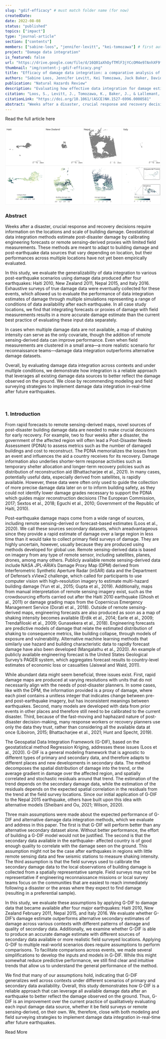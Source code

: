 ```yaml
---
slug: "gdif-efficacy" # must match folder name (for now)
createdDate:
date: 2022-08-08
status: "published"
topics: ["impact"]
type: "journal-article"
section: ["contents"]
members: ["sabine-loos", "jennifer-levitt", "kei-tomozawa"] # first author's image will show
project: "Damage data integration"
is_featured: false
url: "https://drive.google.com/file/d/16Q01aXhOyfTMlF3jYCcOM4e97AnhXF9f/view?usp=share_link"
thumbnail: "img/content-j-gdif-efficacy.png"
title: "Efficacy of damage data integration: a comparative analysis of four major earthquakes"
authors: "Sabine Loos, Jennifer Levitt, Kei Tomozawa, Jack Baker, David Lallemant"
publication: "Natural Hazards Review"
description: "Evaluating how effective data integration for damage estimation with different data sources across different contexts."
citation: "Loos, S., Levitt, J., Tomozawa, K., Baker, J., & Lallemant, D. (2022). Efficacy of Damage Data Integration: A Comparative Analysis of Four Major Earthquakes. Natural Hazards Review, 23(4), 04022026."
citationLink: "https://doi.org/10.1061/(ASCE)NH.1527-6996.0000581"
abstract: "Weeks after a disaster, crucial response and recovery decisions require information on the locations and scale of building damage. Geostatistical data integration methods estimate post-disaster damage by calibrating engineering forecasts or remote sensing-derived proxies with limited field measurements. These methods are meant to adapt to building damage and post-earthquake data sources that vary depending on location, but their performances across multiple locations have not yet been empirically evaluated. In this study, we evaluate the generalizability of data integration to various post-earthquake scenarios using damage data produced after four earthquakes: Haiti 2010, New Zealand 2011, Nepal 2015, and Italy 2016. Exhaustive surveys of true damage data were eventually collected for these events, which allowed us to evaluate the performance of data integration estimates of damage through multiple simulations representing a range of conditions of data availability after each earthquake. In all case study locations, we find that integrating forecasts or proxies of damage with field measurements results in a more accurate damage estimate than the current best practice of evaluating these input data separately. In cases when multiple damage data are not available, a map of shaking intensity can serve as the only covariate, though the addition of remote sensing-derived data can improve performance. Even when field measurements are clustered in a small area—a more realistic scenario for reconnaissance teams—damage data integration outperforms alternative damage datasets. Overall, by evaluating damage data integration across contexts and under multiple conditions, we demonstrate how integration is a reliable approach that leverages all existing damage data sources to better reflect the damage observed on the ground. We close by recommending modeling and field surveying strategies to implement damage data integration in-real-time after future earthquakes."
---
```

<Link is-button doOpenInNewTab to="https://drive.google.com/file/d/16Q01aXhOyfTMlF3jYCcOM4e97AnhXF9f/view"> Read the full article here </Link>

<br/>
<br/>

<div class="hero-wrapper">
    <!-- Not totally sure why the public paths are failing the build rn. Todo. -->
    <img src="./fig1-casestudies.png" :style="{maxWidth: '900px', margin: '0 auto'}"/>
</div>




### Abstract

Weeks after a disaster, crucial response and recovery decisions require information on the locations and scale of building damage. Geostatistical data integration methods estimate post-disaster damage by calibrating engineering forecasts or remote sensing-derived proxies with limited field measurements. These methods are meant to adapt to building damage and post-earthquake data sources that vary depending on location, but their performances across multiple locations have not yet been empirically evaluated.

In this study, we evaluate the generalizability of data integration to various post-earthquake scenarios using damage data produced after four earthquakes: Haiti 2010, New Zealand 2011, Nepal 2015, and Italy 2016. Exhaustive surveys of true damage data were eventually collected for these events, which allowed us to evaluate the performance of data integration estimates of damage through multiple simulations representing a range of conditions of data availability after each earthquake. In all case study locations, we find that integrating forecasts or proxies of damage with field measurements results in a more accurate damage estimate than the current best practice of evaluating these input data separately.

In cases when multiple damage data are not available, a map of shaking intensity can serve as the only covariate, though the addition of remote sensing-derived data can improve performance. Even when field measurements are clustered in a small area—a more realistic scenario for reconnaissance teams—damage data integration outperforms alternative damage datasets.

Overall, by evaluating damage data integration across contexts and under multiple conditions, we demonstrate how integration is a reliable approach that leverages all existing damage data sources to better reflect the damage observed on the ground. We close by recommending modeling and field surveying strategies to implement damage data integration in-real-time after future earthquakes.

<br/>

### 1. Introduction

From rapid forecasts to remote sensing-derived maps, novel sources of post-disaster building damage data are needed to make crucial decisions for early recovery. For example, two to four weeks after a disaster, the government of the affected region will often lead a Post-Disaster Needs Assessment (PDNA) to assess metrics such as the number of damaged buildings and cost to reconstruct. The PDNA memorializes the losses from an event and influences the aid a country receives for its recovery. Damage information also underlies shorter-term response activities such as temporary shelter allocation and longer-term recovery policies such as distribution of reconstruction aid (Bhattacharjee et al., 2021). In many cases, potentially useful data, especially derived from satellites, is rapidly available. However, these data were often only used to guide the collection of more precise damage data later on or to inform building safety, as they could not identify lower damage grades necessary to support the PDNA which guides major reconstruction decisions (The European Commission, 2017; Sextos et al., 2018; Eguchi et al., 2010; Government of the Republic of Haiti, 2010).

Post-earthquake damage maps come from a wide range of sources, including remote sensing-derived or forecast-based estimates (Loos et al., 2020). We call these sources secondary datasets, which areadvantageous since they provide a rapid estimate of damage over a large region in less time than it would take to collect primary field surveys of damage. They are highly uncertain, however, usually because they are produced using methods developed for global use. Remote sensing-derived data is based on imagery from any type of remote sensor, including satellites, planes, drones, among many others. Publicly available remote sensing-derived data include NASA JPL-ARIA’s Damage Proxy Map (DPM) derived from Interferometric Synthetic Aperture Radar (inSAR) data and the Department of Defense’s xView2 challenge, which called for participants to use computer vision with high-resolution imagery to estimate multi-hazard building damage (Yun et al., 2015; Gupta et al., 2019). Additionally, maps from manual interpretation of remote sensing imagery exist, such as the crowdsourcing efforts carried out after the Haiti 2010 earthquake (Ghosh et al., 2011) or damage grading maps from the Copernicus Emergency Management Service (Dorati et al., 2018). Outside of remote sensing-derived maps, engineering forecasts are also produced as soon as a map of shaking intensity becomes available (Erdik et al., 2014; Earle et al., 2009; Trendafiloski et al., 2009; Gunasekera et al., 2018). Engineering forecasts are predictive models of damage that relate the estimated distribution of shaking to consequence metrics, like building collapse, through models of exposure and vulnerability. Alternative machine learning methods that similarly use hazard and building characteristic data to rapidly forecast damage have also been developed (Mangalathu et al., 2020). An example of publicly available engineering forecast is the United States Geological Survey’s PAGER system, which aggregates forecast results to country-level estimates of economic loss or casualties (Jaiswal and Wald, 2011).

While abundant data might seem beneficial, three issues exist. First, rapid damage maps are produced at varying resolutions with units that do not necessarily align with the needs of post-disaster planners. In some cases, like with the DPM, the information provided is a proxy of damage, where each pixel contains a unitless integer that indicates change between pre- and post-earthquake imagery, but has inconsistent meanings between earthquakes. Second, many models are developed with data from prior events in other places and therefore still need to be calibrated to the current disaster. Third, because of the fast-moving and haphazard nature of post-disaster decision-making, many response workers or recovery planners use only the data they trust, rather than considering all the available data at once (Liboiron, 2015; Bhattacharjee et al., 2021; Hunt and Specht, 2019).

The Geospatial Data Integration Framework (G-DIF), based on the geostatistical method Regression Kriging, addresses these issues (Loos et al., 2020). G-DIF is a general modeling framework that is agnostic to different types of primary and secondary data, and therefore adapts to different places and new developments in secondary data. The method decomposes the spatial distribution of damage into the trend, or the average gradient in damage over the affected region, and spatially correlated and stochastic residuals around that trend. The estimation of the trend depends on the secondary damage data, while the estimation of the residuals depends on the expected spatial correlation in the residuals from the trend at the field survey locations. Since our initial application of G-DIF to the Nepal 2015 earthquake, others have built upon this idea with alternative models (Sheibani and Ou, 2021; Wilson, 2020).

Three main assumptions were made about the expected performance of G-DIF and alternative damage data integration methods, which we evaluate and address in this paper. The first is that G-DIF will perform better than any alternative secondary dataset alone. Without better performance, the effort of building a G-DIF model would not be justified. The second is that the secondary data available in the earthquake- affected country is of good enough quality to correlate with the damage seen on the ground. This assumption might not be the case after earthquakes in regions with little remote sensing data and few seismic stations to measure shaking intensity. The third assumption is that the field surveys used to calibrate the secondary damage data to the local observations of building damage is collected from a spatially representative sample. Field surveys may not be representative if engineering reconnaissance missions or local survey teams focus on the communities that are easiest to reach immediately following a disaster or the areas where they expect to find damage (resulting in a preferential sample).

In this study, we evaluate these assumptions by applying G-DIF to damage data that became available
after four major earthquakes: Haiti 2010, New Zealand February 2011, Nepal 2015, and Italy 2016. We evaluate whether G-DIF’s damage estimate outperforms alternative secondary estimates of damage across various contexts with different patterns of damage and quality of secondary data. Additionally, we examine whether G-DIF is able to produce an accurate damage estimate with different sources of secondary data available or more realistic field surveyed locations. Applying G-DIF to multiple real-world scenarios does require assumptions to perform comparisons. To facilitate comparisons across events, we made several simplifications to develop the inputs and models in G-DIF. While this might somewhat reduce predictive performance, we still find clear and intuitive trends that allow us to understand the general performance of the method.

We find that many of our assumptions hold, indicating that G-DIF generalizes well across contexts under different scenarios of primary and secondary data availability. Overall, this study demonstrates how G-DIF is a reliable approach that can leverage all available damage data after an earthquake to better reflect the damage observed on the ground. Thus, G-DIF is an improvement over the current practice of qualitatively evaluating each input damage data source, whether it be field surveys or remote sensing-derived, on their own. We, therefore, close with both modeling and field surveying strategies to implement damage data integration in-real-time after future earthquakes.
<br/>

<Link is-button doOpenInNewTab to="https://drive.google.com/file/d/16Q01aXhOyfTMlF3jYCcOM4e97AnhXF9f/view"> Read More </Link>
